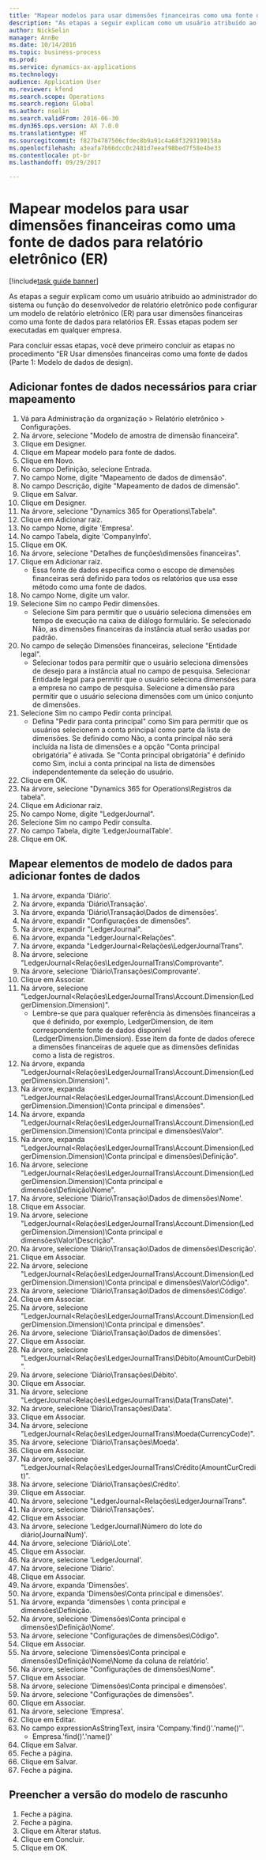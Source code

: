 ```yaml
--- 
title: "Mapear modelos para usar dimensões financeiras como uma fonte de dados para relatório eletrônico (ER)"
description: "As etapas a seguir explicam como um usuário atribuído ao administrador do sistema ou função do desenvolvedor de relatório eletrônico pode configurar um modelo de relatório eletrônico (ER) para usar dimensões financeiras como uma fonte de dados para relatórios ER."
author: NickSelin
manager: AnnBe
ms.date: 10/14/2016
ms.topic: business-process
ms.prod: 
ms.service: dynamics-ax-applications
ms.technology: 
audience: Application User
ms.reviewer: kfend
ms.search.scope: Operations
ms.search.region: Global
ms.author: nselin
ms.search.validFrom: 2016-06-30
ms.dyn365.ops.version: AX 7.0.0
ms.translationtype: HT
ms.sourcegitcommit: f827b4787506cfdec8b9a91c4a68f3293190158a
ms.openlocfilehash: a3eafa7b66dcc0c2481d7eeaf98bed7f58e4be33
ms.contentlocale: pt-br
ms.lasthandoff: 09/29/2017

---
```

# <a name="map-models--to-use-financial-dimensions-as-a-data-source-for-electronic-reporting-er"></a>Mapear modelos para usar dimensões financeiras como uma fonte de dados para relatório eletrônico (ER)

[!include[task guide banner](../../includes/task-guide-banner.md)]

As etapas a seguir explicam como um usuário atribuído ao administrador do sistema ou função do desenvolvedor de relatório eletrônico pode configurar um modelo de relatório eletrônico (ER) para usar dimensões financeiras como uma fonte de dados para relatórios ER. Essas etapas podem ser executadas em qualquer empresa.

Para concluir essas etapas, você deve primeiro concluir as etapas no procedimento “ER Usar dimensões financeiras como uma fonte de dados (Parte 1: Modelo de dados de design).


## <a name="add-required-data-sources-to-model-mapping"></a>Adicionar fontes de dados necessários para criar mapeamento
1. Vá para Administração da organização > Relatório eletrônico > Configurações.
2. Na árvore, selecione "Modelo de amostra de dimensão financeira".
3. Clique em Designer.
4. Clique em Mapear modelo para fonte de dados.
5. Clique em Novo.
6. No campo Definição, selecione Entrada.
7. No campo Nome, digite "Mapeamento de dados de dimensão".
8. No campo Descrição, digite "Mapeamento de dados de dimensão".
9. Clique em Salvar.
10. Clique em Designer.
11. Na árvore, selecione "Dynamics 365 for Operations\Tabela".
12. Clique em Adicionar raiz.
13. No campo Nome, digite 'Empresa'.
14. No campo Tabela, digite 'CompanyInfo'.
15. Clique em OK.
16. Na árvore, selecione "Detalhes de funções\dimensões financeiras".
17. Clique em Adicionar raiz.
    * Essa fonte de dados especifica como o escopo de dimensões financeiras será definido para todos os relatórios que usa esse método como uma fonte de dados.  
18. No campo Nome, digite um valor.
19. Selecione Sim no campo Pedir dimensões.
    * Selecione Sim para permitir que o usuário seleciona dimensões em tempo de execução na caixa de diálogo formulário. Se selecionado Não, as dimensões financeiras da instância atual serão usadas por padrão.  
20. No campo de seleção Dimensões financeiras, selecione "Entidade legal".
    * Selecionar todos para permitir que o usuário seleciona dimensões de desejo para a instância atual no campo de pesquisa.  Selecionar Entidade legal para permitir que o usuário seleciona dimensões para a empresa no campo de pesquisa.  Selecione a dimensão para permitir que o usuário seleciona dimensões com um único conjunto de dimensões.  
21. Selecione Sim no campo Pedir conta principal.
    * Defina "Pedir para conta principal" como Sim para permitir que os usuários selecionem a conta principal como parte da lista de dimensões.   Se definido como Não, a conta principal não será incluída na lista de dimensões e a opção "Conta principal obrigatória" é ativada. Se "Conta principal obrigatória" é definido como Sim, inclui a conta principal na lista de dimensões independentemente da seleção do usuário.  
22. Clique em OK.
23. Na árvore, selecione "Dynamics 365 for Operations\Registros da tabela".
24. Clique em Adicionar raiz.
25. No campo Nome, digite "LedgerJournal".
26. Selecione Sim no campo Pedir consulta.
27. No campo Tabela, digite 'LedgerJournalTable'.
28. Clique em OK.

## <a name="map-data-model-elements-to-added-data-sources"></a>Mapear elementos de modelo de dados para adicionar fontes de dados
1. Na árvore, expanda 'Diário'.
2. Na árvore, expanda 'Diário\Transação'.
3. Na árvore, expanda 'Diário\Transação\Dados de dimensões'.
4. Na árvore, expandir "Configurações de dimensões".
5. Na árvore, expandir "LedgerJournal".
6. Na árvore, expanda "LedgerJournal\<Relações".
7. Na árvore, expanda "LedgerJournal\<Relações\LedgerJournalTrans".
8. Na árvore, selecione "LedgerJournal\<Relações\LedgerJournalTrans\Comprovante".
9. Na árvore, selecione 'Diário\Transações\Comprovante'.
10. Clique em Associar.
11. Na árvore, selecione "LedgerJournal\<Relações\LedgerJournalTrans\Account.Dimension(LedgerDimension.Dimension)".
    * Lembre-se que para qualquer referência às dimensões financeiras a que é definido, por exemplo, LedgerDimension, de item correspondente fonte de dados disponível (LedgerDimension.Dimension). Esse item da fonte de dados oferece a dimensões financeiras de aquele que as dimensões definidas como a lista de registros.  
12. Na árvore, expanda "LedgerJournal\<Relações\LedgerJournalTrans\Account.Dimension(LedgerDimension.Dimension)".
13. Na árvore, expanda "LedgerJournal\<Relações\LedgerJournalTrans\Account.Dimension(LedgerDimension.Dimension)\Conta principal e dimensões".
14. Na árvore, expanda "LedgerJournal\<Relações\LedgerJournalTrans\Account.Dimension(LedgerDimension.Dimension)\Conta principal e dimensões\Valor".
15. Na árvore, expanda "LedgerJournal\<Relações\LedgerJournalTrans\Account.Dimension(LedgerDimension.Dimension)\Conta principal e dimensões\Definição".
16. Na árvore, selecione "LedgerJournal\<Relações\LedgerJournalTrans\Account.Dimension(LedgerDimension.Dimension)\Conta principal e dimensões\Definição\Nome".
17. Na árvore, selecione 'Diário\Transação\Dados de dimensões\Nome'.
18. Clique em Associar.
19. Na árvore, selecione "LedgerJournal\<Relações\LedgerJournalTrans\Account.Dimension(LedgerDimension.Dimension)\Conta principal e dimensões\Valor\Descrição".
20. Na árvore, selecione 'Diário\Transação\Dados de dimensões\Descrição'.
21. Clique em Associar.
22. Na árvore, selecione "LedgerJournal\<Relações\LedgerJournalTrans\Account.Dimension(LedgerDimension.Dimension)\Conta principal e dimensões\Valor\Código".
23. Na árvore, selecione 'Diário\Transação\Dados de dimensões\Código'.
24. Clique em Associar.
25. Na árvore, selecione "LedgerJournal\<Relações\LedgerJournalTrans\Account.Dimension(LedgerDimension.Dimension)\Conta principal e dimensões".
26. Na árvore, selecione 'Diário\Transação\Dados de dimensões'.
27. Clique em Associar.
28. Na árvore, selecione "LedgerJournal\<Relações\LedgerJournalTrans\Débito(AmountCurDebit)".
29. Na árvore, selecione 'Diário\Transações\Débito'.
30. Clique em Associar.
31. Na árvore, selecione "LedgerJournal\<Relações\LedgerJournalTrans\Data(TransDate)".
32. Na árvore, selecione 'Diário\Transações\Data'.
33. Clique em Associar.
34. Na árvore, selecione "LedgerJournal\<Relações\LedgerJournalTrans\Moeda(CurrencyCode)".
35. Na árvore, selecione 'Diário\Transações\Moeda'.
36. Clique em Associar.
37. Na árvore, selecione "LedgerJournal\<Relações\LedgerJournalTrans\Crédito(AmountCurCredit)".
38. Na árvore, selecione 'Diário\Transações\Crédito'.
39. Clique em Associar.
40. Na árvore, selecione "LedgerJournal\<Relações\LedgerJournalTrans".
41. Na árvore, selecione 'Diário\Transações'.
42. Clique em Associar.
43. Na árvore, selecione 'LedgerJournal\Número do lote do diário(JournalNum)'.
44. Na árvore, selecione 'Diário\Lote'.
45. Clique em Associar.
46. Na árvore, selecione 'LedgerJournal'.
47. Na árvore, selecione 'Diário'.
48. Clique em Associar.
49. Na árvore, expanda 'Dimensões'.
50. Na árvore, expanda 'Dimensões\Conta principal e dimensões'.
51. Na árvore, expanda “dimensões \ conta principal e dimensões\Definição.
52. Na árvore, selecione 'Dimensões\Conta principal e dimensões\Definição\Nome'.
53. Na árvore, selecione "Configurações de dimensões\Código".
54. Clique em Associar.
55. Na árvore, selecione 'Dimensões\Conta principal e dimensões\Definição\Nome\Nome da coluna de relatório'.
56. Na árvore, selecione "Configurações de dimensões\Nome".
57. Clique em Associar.
58. Na árvore, selecione 'Dimensões\Conta principal e dimensões'.
59. Na árvore, selecione "Configurações de dimensões".
60. Clique em Associar.
61. Na árvore, selecione 'Empresa'.
62. Clique em Editar.
63. No campo expressionAsStringText, insira 'Company.'find()'.'name()''.
    * Empresa.'find()'.'name()'  
64. Clique em Salvar.
65. Feche a página.
66. Clique em Salvar.
67. Feche a página.

## <a name="complete-this-draft-models-version"></a>Preencher a versão do modelo de rascunho
1. Feche a página.
2. Feche a página.
3. Clique em Alterar status.
4. Clique em Concluir.
5. Clique em OK.


